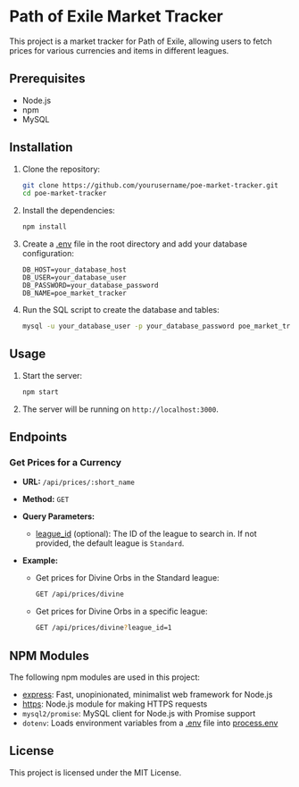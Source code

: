 # Path of Exile Market Tracker

This project is a market tracker for Path of Exile, allowing users to fetch prices for various currencies and items in different leagues.

## Prerequisites

- Node.js
- npm
- MySQL

## Installation

1. Clone the repository:
    ```sh
    git clone https://github.com/yourusername/poe-market-tracker.git
    cd poe-market-tracker
    ```

2. Install the dependencies:
    ```sh
    npm install
    ```

3. Create a [.env](http://_vscodecontentref_/2) file in the root directory and add your database configuration:
    ```env
    DB_HOST=your_database_host
    DB_USER=your_database_user
    DB_PASSWORD=your_database_password
    DB_NAME=poe_market_tracker
    ```

4. Run the SQL script to create the database and tables:
    ```sh
    mysql -u your_database_user -p your_database_password poe_market_tracker < scripts/create_database.sql
    ```

## Usage

1. Start the server:
    ```sh
    npm start
    ```

2. The server will be running on `http://localhost:3000`.

## Endpoints

### Get Prices for a Currency

- **URL:** `/api/prices/:short_name`
- **Method:** `GET`
- **Query Parameters:**
  - [league_id](http://_vscodecontentref_/3) (optional): The ID of the league to search in. If not provided, the default league is `Standard`.

- **Example:**
  - Get prices for Divine Orbs in the Standard league:
    ```sh
    GET /api/prices/divine
    ```
  - Get prices for Divine Orbs in a specific league:
    ```sh
    GET /api/prices/divine?league_id=1
    ```

## NPM Modules

The following npm modules are used in this project:

- [express](http://_vscodecontentref_/4): Fast, unopinionated, minimalist web framework for Node.js
- [https](http://_vscodecontentref_/5): Node.js module for making HTTPS requests
- `mysql2/promise`: MySQL client for Node.js with Promise support
- `dotenv`: Loads environment variables from a [.env](http://_vscodecontentref_/6) file into [process.env](http://_vscodecontentref_/7)

## License

This project is licensed under the MIT License.
